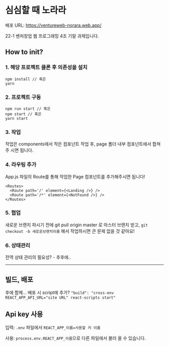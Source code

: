 # 심심할 때 노라라

배포 URL: https://ventureweb-norara.web.app/

22-1 벤처창업 웹 프로그래밍 4조 기말 과제입니다.

## How to init?

### 1. 해당 프로젝트 클론 후 의존성을 설치

```
npm install // 혹은
yarn
```

### 2. 프로젝트 구동

```
npm run start // 혹은
npm start // 혹은
yarn start
```

### 3. 작업

작업은 components에서 작은 컴포넌트 작업 후, page 폴더 내부 컴포넌트에서 합쳐주
시면 됩니다.

### 4. 라우팅 추가

App.js 파일의 Route를 통해 작업한 Page 컴포넌트를 추가해주시면 됩니다!

```
<Routes>
  <Route path='/' element={<Landing />} />
  <Route path='/*' element={<NotFound />} />
</Routes>
```

### 5. 협업

새로운 브랜치 파시기 전에 git pull origin master 로 마스터 브랜치 받고, 
`git checkout -b 새로운브랜치이름` 해서 작업하시면 큰 문제 없을 것 같아요!

### 6. 상태관리

전역 상태 관리의 필요성? - 추후에..

---

## 빌드, 배포

후에 함께... 배포 시 script에 추가?
`"build": "cross-env REACT_APP_API_URL="site URL" react-scripts start"`

## Api key 사용

입력: `.env` 파일에서 `REACT_APP_이름=사용할 키 이름`

사용: `process.env.REACT_APP_이름`으로 다른 파일에서 불러 올 수 있습니다.
